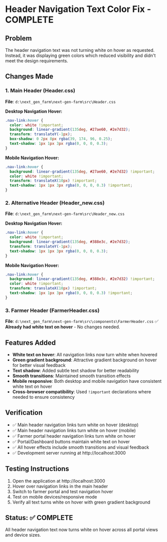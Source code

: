 # Header Navigation Text Color Fix - COMPLETE

## Problem
The header navigation text was not turning white on hover as requested. Instead, it was displaying green colors which reduced visibility and didn't meet the design requirements.

## Changes Made

### 1. Main Header (Header.css)
**File**: `d:\next_gen_farm\next-gen-farm\src\Header.css`

**Desktop Navigation Hover:**
```css
.nav-link:hover {
  color: white !important;
  background: linear-gradient(135deg, #27ae60, #2e7d32);
  transform: translateY(-1px);
  box-shadow: 0 2px 8px rgba(39, 174, 96, 0.25);
  text-shadow: 1px 1px 3px rgba(0, 0, 0, 0.3);
}
```

**Mobile Navigation Hover:**
```css
.nav-link:hover {
  background: linear-gradient(135deg, #27ae60, #2e7d32) !important;
  color: white !important;
  transform: translateX(10px) !important;
  text-shadow: 1px 1px 3px rgba(0, 0, 0, 0.3) !important;
}
```

### 2. Alternative Header (Header_new.css)
**File**: `d:\next_gen_farm\next-gen-farm\src\Header_new.css`

**Desktop Navigation Hover:**
```css
.nav-link:hover {
  color: white !important;
  background: linear-gradient(135deg, #388e3c, #2e7d32);
  transform: translateY(-1px);
  text-shadow: 1px 1px 3px rgba(0, 0, 0, 0.3);
}
```

**Mobile Navigation Hover:**
```css
.nav-link:hover {
  background: linear-gradient(135deg, #388e3c, #2e7d32) !important;
  color: white !important;
  transform: translateX(10px) !important;
  text-shadow: 1px 1px 3px rgba(0, 0, 0, 0.3) !important;
}
```

### 3. Farmer Header (FarmerHeader.css)
**File**: `d:\next_gen_farm\next-gen-farm\src\components\FarmerHeader.css`
✅ **Already had white text on hover** - No changes needed.

## Features Added
- **White text on hover**: All navigation links now turn white when hovered
- **Green gradient background**: Attractive gradient background on hover for better visual feedback
- **Text shadow**: Added subtle text shadow for better readability
- **Smooth transitions**: Maintained smooth transition effects
- **Mobile responsive**: Both desktop and mobile navigation have consistent white text on hover
- **Cross-browser compatibility**: Used `!important` declarations where needed to ensure consistency

## Verification
- ✅ Main header navigation links turn white on hover (desktop)
- ✅ Main header navigation links turn white on hover (mobile)
- ✅ Farmer portal header navigation links turn white on hover
- ✅ Portal/Dashboard buttons maintain white text on hover
- ✅ All hover effects include smooth transitions and visual feedback
- ✅ Development server running at http://localhost:3000

## Testing Instructions
1. Open the application at http://localhost:3000
2. Hover over navigation links in the main header
3. Switch to farmer portal and test navigation hover
4. Test on mobile devices/responsive mode
5. Verify all text turns white on hover with green gradient background

## Status: ✅ COMPLETE
All header navigation text now turns white on hover across all portal views and device sizes.
